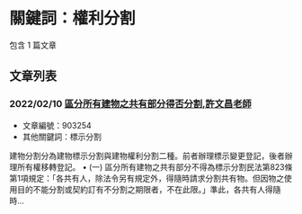 # 關鍵詞：權利分割

包含 1 篇文章

## 文章列表

### 2022/02/10 [區分所有建物之共有部分得否分割,許文昌老師](../../articles/903254_%E5%8D%80%E5%88%86%E6%89%80%E6%9C%89%E5%BB%BA%E7%89%A9%E4%B9%8B%E5%85%B1%E6%9C%89%E9%83%A8%E5%88%86%E5%BE%97%E5%90%A6%E5%88%86%E5%89%B2%2C%E8%A8%B1%E6%96%87%E6%98%8C%E8%80%81%E5%B8%AB.md)
- 文章編號：903254
- 其他關鍵詞：標示分割

建物分割分為建物標示分割與建物權利分割二種。前者辦理標示變更登記，後者辦理所有權移轉登記。 • (一) 區分所有建物之共有部分不得為標示分割民法第823條第1項規定：「各共有人，除法令另有規定外，得隨時請求分割共有物。但因物之使用目的不能分割或契約訂有不分割之期限者，不在此限。」準此，各共有人得隨時...
